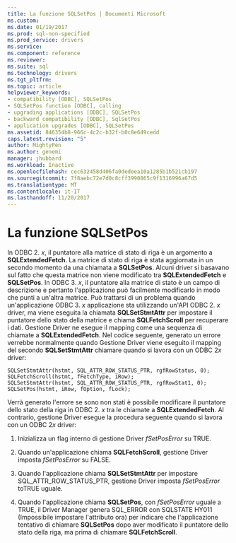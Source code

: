 ```yaml
---
title: La funzione SQLSetPos | Documenti Microsoft
ms.custom: 
ms.date: 01/19/2017
ms.prod: sql-non-specified
ms.prod_service: drivers
ms.service: 
ms.component: reference
ms.reviewer: 
ms.suite: sql
ms.technology: drivers
ms.tgt_pltfrm: 
ms.topic: article
helpviewer_keywords:
- compatibility [ODBC], SQLSetPos
- SQLSetPos function [ODBC], calling
- upgrading applications [ODBC], SQLSetPos
- backward compatibility [ODBC], SqlSetPos
- application upgrades [ODBC], SQLSetPos
ms.assetid: 846354b8-966c-4c2c-b32f-b0c8e649cedd
caps.latest.revision: "5"
author: MightyPen
ms.author: genemi
manager: jhubbard
ms.workload: Inactive
ms.openlocfilehash: cec632458d406fa0dedeea10a1285b1b521cb197
ms.sourcegitcommit: 7f8aebc72e7d0c8cff3990865c9f1316996a67d5
ms.translationtype: MT
ms.contentlocale: it-IT
ms.lasthandoff: 11/20/2017
---
```

# <a name="calling-sqlsetpos"></a>La funzione SQLSetPos
In ODBC 2. *x*, il puntatore alla matrice di stato di riga è un argomento a **SQLExtendedFetch**. La matrice di stato di riga è stata aggiornata in un secondo momento da una chiamata a **SQLSetPos**. Alcuni driver si basavano sul fatto che questa matrice non viene modificato tra **SQLExtendedFetch** e **SQLSetPos**. In ODBC 3. *x*, il puntatore alla matrice di stato è un campo di descrizione e pertanto l'applicazione può facilmente modificarlo in modo che punti a un'altra matrice. Può trattarsi di un problema quando un'applicazione ODBC 3. *x* applicazione sta utilizzando un'API ODBC 2. *x* driver, ma viene eseguita la chiamata **SQLSetStmtAttr** per impostare il puntatore dello stato della matrice e chiama **SQLFetchScroll** per recuperare i dati. Gestione Driver ne esegue il mapping come una sequenza di chiamate a **SQLExtendedFetch**. Nel codice seguente, generato un errore verrebbe normalmente quando Gestione Driver viene eseguito il mapping del secondo **SQLSetStmtAttr** chiamare quando si lavora con un ODBC 2*x* driver:  
  
```  
SQLSetStmtAttr(hstmt, SQL_ATTR_ROW_STATUS_PTR, rgfRowStatus, 0);  
SQLFetchScroll(hstmt, fFetchType, iRow);  
SQLSetStmtAttr(hstmt, SQL_ATTR_ROW_STATUS_PTR, rgfRowStat1, 0);  
SQLSetPos(hstmt, iRow, fOption, fLock);  
```  
  
 Verrà generato l'errore se sono non stati è possibile modificare il puntatore dello stato della riga in ODBC 2. *x* tra le chiamate a **SQLExtendedFetch**. Al contrario, gestione Driver esegue la procedura seguente quando si lavora con un ODBC 2*x* driver:  
  
1.  Inizializza un flag interno di gestione Driver *fSetPosError* su TRUE.  
  
2.  Quando un'applicazione chiama **SQLFetchScroll**, gestione Driver imposta *fSetPosError* su FALSE.  
  
3.  Quando l'applicazione chiama **SQLSetStmtAttr** per impostare SQL_ATTR_ROW_STATUS_PTR, gestione Driver imposta *fSetPosError* toTRUE uguale.  
  
4.  Quando l'applicazione chiama **SQLSetPos**, con *fSetPosError* uguale a TRUE, il Driver Manager genera SQL_ERROR con SQLSTATE HY011 (Impossibile impostare l'attributo ora) per indicare che l'applicazione tentativo di chiamare **SQLSetPos** dopo aver modificato il puntatore dello stato della riga, ma prima di chiamare **SQLFetchScroll**.
